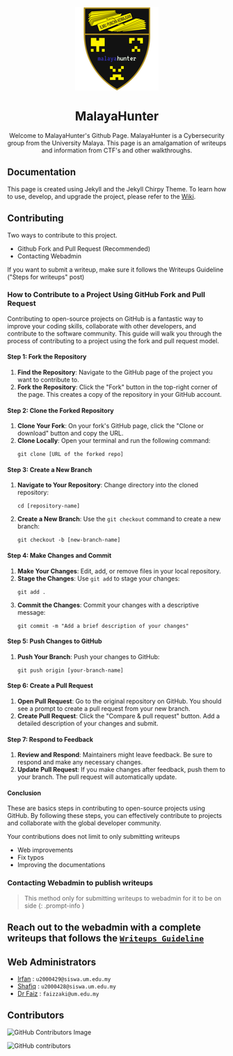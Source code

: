 <div align="center">

![MalayaHunter Logo](/assets/img/favicons/android-chrome-192x192.png)

# MalayaHunter

Welcome to MalayaHunter's Github Page. MalayaHunter is a Cybersecurity group from the University Malaya. This page is an amalgamation of writeups and information from CTF's and other walkthroughs. 
</div>

## Documentation

This page is created using Jekyll and the Jekyll Chirpy Theme. To learn how to use, develop, and upgrade the project, please refer to the [Wiki][wiki].

## Contributing

Two ways to contribute to this project.

- Github Fork and Pull Request (Recommended)
- Contacting Webadmin

If you want to submit a writeup, make sure it follows the Writeups Guideline ("Steps for writeups" post)

### How to Contribute to a Project Using GitHub Fork and Pull Request

Contributing to open-source projects on GitHub is a fantastic way to improve your coding skills, collaborate with other developers, and contribute to the software community. This guide will walk you through the process of contributing to a project using the fork and pull request model.

#### Step 1: Fork the Repository

1. **Find the Repository**: Navigate to the GitHub page of the project you want to contribute to.
2. **Fork the Repository**: Click the "Fork" button in the top-right corner of the page. This creates a copy of the repository in your GitHub account.

#### Step 2: Clone the Forked Repository

1. **Clone Your Fork**: On your fork's GitHub page, click the "Clone or download" button and copy the URL.
2. **Clone Locally**: Open your terminal and run the following command:
    ```
    git clone [URL of the forked repo]
    ```

#### Step 3: Create a New Branch

1. **Navigate to Your Repository**: Change directory into the cloned repository:
    ```
    cd [repository-name]
    ```
2. **Create a New Branch**: Use the `git checkout` command to create a new branch:
    ```
    git checkout -b [new-branch-name]
    ```

#### Step 4: Make Changes and Commit

1. **Make Your Changes**: Edit, add, or remove files in your local repository.
2. **Stage the Changes**: Use `git add` to stage your changes:
    ```
    git add .
    ```
3. **Commit the Changes**: Commit your changes with a descriptive message:
    ```
    git commit -m "Add a brief description of your changes"
    ```

#### Step 5: Push Changes to GitHub

1. **Push Your Branch**: Push your changes to GitHub:
    ```
    git push origin [your-branch-name]
    ```

#### Step 6: Create a Pull Request

1. **Open Pull Request**: Go to the original repository on GitHub. You should see a prompt to create a pull request from your new branch.
2. **Create Pull Request**: Click the "Compare & pull request" button. Add a detailed description of your changes and submit.

#### Step 7: Respond to Feedback

1. **Review and Respond**: Maintainers might leave feedback. Be sure to respond and make any necessary changes.
2. **Update Pull Request**: If you make changes after feedback, push them to your branch. The pull request will automatically update.

#### Conclusion

These are basics steps in contributing to open-source projects using GitHub. By following these steps, you can effectively contribute to projects and collaborate with the global developer community.

Your contributions does not limit to only submitting writeups
- Web improvements
- Fix typos
- Improving the documentations

### Contacting Webadmin to publish writeups

> This method only for submitting writeups to webadmin for it to be on side
{: .prompt-info }

## Reach out to the webadmin with a complete writeups that follows the [`Writeups Guideline`](/_posts/2019-08-08-writeups-example.md/)

## Web Administrators

- [Irfan](mailto:u2000429@siswa.um.edu.my)  : `u2000429@siswa.um.edu.my`
- [Shafiq](mailto:u2000428@siswa.um.edu.my) : `u2000428@siswa.um.edu.my`
- [Dr Faiz](mailto:faizzaki@um.edu.my)      : `faizzaki@um.edu.my`

## Contributors


![GitHub Contributors Image](https://contrib.rocks/image?repo=um-csnet/malayahunter)


![GitHub contributors](https://img.shields.io/github/contributors/um-csnet/malayahunter)

[wiki]: https://github.com/cotes2020/jekyll-theme-chirpy/wiki
